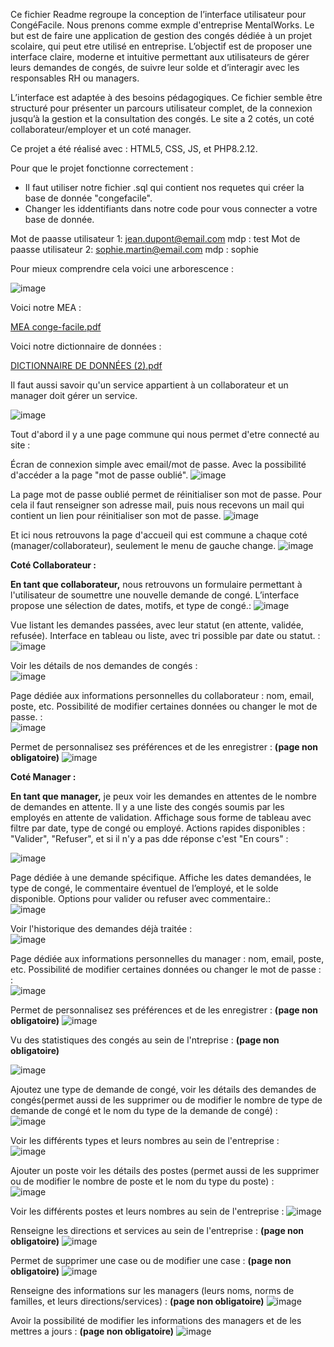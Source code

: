 Ce fichier Readme regroupe la conception de l’interface utilisateur pour CongéFacile. Nous prenons comme exmple d'entreprise MentalWorks. Le but est de faire une application de gestion des congés dédiée à un projet scolaire, qui peut etre utilisé en entreprise. L’objectif est de proposer une interface claire, moderne et intuitive permettant aux utilisateurs de gérer leurs demandes de congés, de suivre leur solde et d’interagir avec les responsables RH ou managers.

L’interface est adaptée à des besoins pédagogiques. Ce fichier semble être structuré pour présenter un parcours utilisateur complet, de la connexion jusqu’à la gestion et la consultation des congés.
Le site a 2 cotés, un coté collaborateur/employer et un coté manager.

Ce projet a été réalisé avec : HTML5, CSS, JS, et PHP8.2.12.

Pour que le projet fonctionne correctement : 
- Il faut utiliser notre fichier .sql qui contient nos requetes qui créer la base de donnée "congefacile".
- Changer les iddentifiants dans notre code pour vous connecter a votre base de donnée.

Mot de paasse utilisateur 1: jean.dupont@email.com     mdp : test
Mot de paasse utilisateur 2: sophie.martin@email.com   mdp : sophie

Pour mieux comprendre cela voici une arborescence :

![image](https://github.com/user-attachments/assets/5ef71b40-9275-4353-b44f-3858c0141b29)

Voici notre MEA : 

[MEA conge-facile.pdf](https://github.com/user-attachments/files/20278517/MEA.conge-facile.pdf)


Voici notre dictionnaire de données :

[DICTIONNAIRE DE DONNÉES (2).pdf](https://github.com/user-attachments/files/20278524/DICTIONNAIRE.DE.DONNEES.2.pdf)

Il faut aussi savoir qu'un service appartient à un collaborateur et un manager doit gérer un service.

![image](https://github.com/user-attachments/assets/4d4205b6-228e-46ed-b470-eeacf04ef69c)


Tout d'abord il y a une page commune qui nous permet d'etre connecté au site :

Écran de connexion simple avec email/mot de passe. Avec la possibilité d'accéder a la page "mot de passe oublié".
![image](https://github.com/user-attachments/assets/de603b89-f0fd-4dff-b54e-8cfef4343652)

La page mot de passe oublié permet de réinitialiser son mot de passe. Pour cela il faut renseigner son adresse mail, puis nous recevons un mail qui contient un lien pour réinitialiser son mot de passe.
![image](https://github.com/user-attachments/assets/d35f4c09-082f-4659-9ae2-60ec90a828c2)

Et ici nous retrouvons la page d'accueil qui est commune a chaque coté (manager/collaborateur), seulement le menu de gauche change.
![image](https://github.com/user-attachments/assets/d364ed27-d3fd-4483-a368-6837f6f5e5c3)

**Coté Collaborateur :**

**En tant que collaborateur,** nous retrouvons un formulaire permettant à l'utilisateur de soumettre une nouvelle demande de congé. L’interface propose une sélection de dates, motifs, et type de congé.:
![image](https://github.com/user-attachments/assets/89113b1f-9f2b-430c-b134-3d4c5cf33812)

Vue listant les demandes passées, avec leur statut (en attente, validée, refusée). Interface en tableau ou liste, avec tri possible par date ou statut. :            
![image](https://github.com/user-attachments/assets/fc40d522-6fc0-40e3-8c5c-b8d4b6a86a62)

Voir les détails de nos demandes de congés :                  
![image](https://github.com/user-attachments/assets/ff4527db-a292-4d3f-8d5c-721e5b18bf16)

Page dédiée aux informations personnelles du collaborateur : nom, email, poste, etc. Possibilité de modifier certaines données ou changer le mot de passe. :                                         
![image](https://github.com/user-attachments/assets/c485d532-c2a1-4e31-a393-aa5479aa7be5)

Permet de personnalisez ses préférences et de les enregistrer : **(page non obligatoire)**
![image](https://github.com/user-attachments/assets/9d1345b6-d25e-44d5-bc2a-d5421f43d740)

**Coté Manager :**

**En tant que manager,** je peux voir les demandes en attentes de le nombre de demandes en attente. Il y a une liste des congés soumis par les employés en attente de validation. Affichage sous forme de tableau avec filtre par date, type de congé ou employé. Actions rapides disponibles : "Valider", "Refuser", et si il n'y a pas dde réponse c'est "En cours" :

![image](https://github.com/user-attachments/assets/da072f2f-38c8-4c12-87f5-8db5eb03f973)

Page dédiée à une demande spécifique. Affiche les dates demandées, le type de congé, le commentaire éventuel de l’employé, et le solde disponible. Options pour valider ou refuser avec commentaire.:                                   
![image](https://github.com/user-attachments/assets/11cfcd86-2ce8-485e-85bc-2284678533cd)

Voir l'historique des demandes déjà traitée :               
![image](https://github.com/user-attachments/assets/24a2294d-0c38-478b-a869-df53367b28af)

Page dédiée aux informations personnelles du manager : nom, email, poste, etc. Possibilité de modifier certaines données ou changer le mot de passe :                                         :                                                    
![image](https://github.com/user-attachments/assets/12b1333c-e19b-4e5b-8d76-831bba928bd4)

Permet de personnalisez ses préférences et de les enregistrer : **(page non obligatoire)**
![image](https://github.com/user-attachments/assets/2a0b4088-c9c2-4765-9808-123aaf728f96)

Vu des statistiques des congés au sein de l'ntreprise : **(page non obligatoire)**

![image](https://github.com/user-attachments/assets/45c90a00-cbf6-41b0-8be2-29ca7a0765e6)


Ajoutez une type de demande de congé, voir les détails des demandes de congés(permet aussi de les supprimer ou de modifier le nombre de type de demande de congé et le nom du type de la demande de congé) :                                         
![image](https://github.com/user-attachments/assets/1751a1e8-3474-434d-adc9-f21128b43e7e)

Voir les différents types et leurs nombres au sein de l'entreprise :       
![image](https://github.com/user-attachments/assets/21abf445-ba5c-4f9f-babe-f7cd31c0a53e)

Ajouter un poste  voir les détails des postes (permet aussi de les supprimer ou de modifier le nombre de poste et le nom du type du poste) :                                       
![image](https://github.com/user-attachments/assets/9d4f2b88-4280-4b48-9efd-c815a7fc20ca)

Voir les différents postes et leurs nombres au sein de l'entreprise :
![image](https://github.com/user-attachments/assets/4ac5e034-9ca9-4a50-98f6-548440311029)

Renseigne les directions et services au sein de l'entreprise : **(page non obligatoire)**
![image](https://github.com/user-attachments/assets/b2e21b9a-65bf-4eec-863d-f19aa78aebe5)

Permet de supprimer une case ou de modifier une case : **(page non obligatoire)**
![image](https://github.com/user-attachments/assets/437cc6c2-1dae-4d4e-bd44-7c4ba68a66ba)

Renseigne des informations sur les managers (leurs noms, norms de familles, et leurs directions/services) : **(page non obligatoire)**
![image](https://github.com/user-attachments/assets/6e2e30b7-9cd3-42a9-9b5c-69eb5f430e3b)

Avoir la possibilité de modifier les informations des managers et de les mettres a jours : **(page non obligatoire)**
![image](https://github.com/user-attachments/assets/ac83e2e4-4e5a-4ffc-984c-3b011357f7a7)





